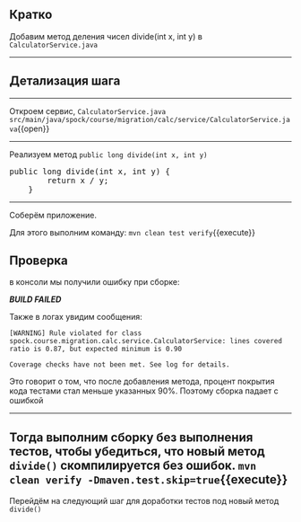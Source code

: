 ## Кратко
Добавим метод деления чисел divide(int x, int y) в `CalculatorService.java`
____
## Детализация шага
____
Откроем сервис, `CalculatorService.java`
    `src/main/java/spock/course/migration/calc/service/CalculatorService.java`{{open}}
____
Реализуем метод `public long divide(int x, int y)`

<pre class="file" data-filename="./src/main/java/spock/course/migration/calc/service/CalculatorService.java" data-target="insert" data-marker="//">
public long divide(int x, int y) {
        return x / y;
    }
</pre>
----
Соберём приложение.

Для этого выполним команду:
`mvn clean test verify`{{execute}}

## Проверка

в консоли мы получили ошибку при сборке:

**_BUILD FAILED_**

Также в логах увидим сообщения:
```
[WARNING] Rule violated for class spock.course.migration.calc.service.CalculatorService: lines covered ratio is 0.87, but expected minimum is 0.90

Coverage checks have not been met. See log for details.
```

Это говорит о том, что после добавления метода, процент покрытия кода тестами стал меньше указанных 90%. Поэтому сборка падает с ошибкой
 
----
Тогда выполним сборку без выполнения тестов, чтобы убедиться, что новый метод `divide()` скомпилируется без ошибок.
`mvn clean verify -Dmaven.test.skip=true`{{execute}}
----
Перейдём на следующий шаг для доработки тестов под новый метод `divide()`
